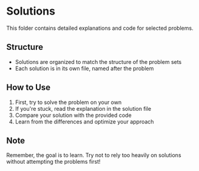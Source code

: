 # Solutions

This folder contains detailed explanations and code for selected problems.

## Structure
- Solutions are organized to match the structure of the problem sets
- Each solution is in its own file, named after the problem

## How to Use
1. First, try to solve the problem on your own
2. If you're stuck, read the explanation in the solution file
3. Compare your solution with the provided code
4. Learn from the differences and optimize your approach


## Note
Remember, the goal is to learn. Try not to rely too heavily on solutions without attempting the problems first!